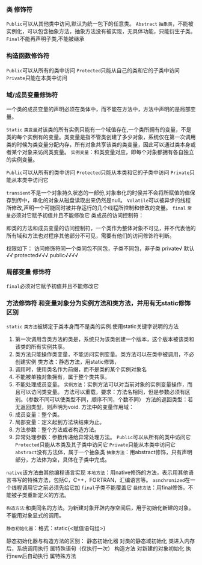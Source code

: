 ### 类 修饰符

`Public`可以从其他类中访问,默认为统一包下的任意类。
`Abstract` `抽象类`，不能被实例化，可以包含抽象方法，抽象方法没有被实现，无具体功能，只能衍生子类。
`Final`不能再声明子类,不能被继承

### 构造函数修饰符  

`Public`可以从所有的类中访问
`Protected`只能从自己的类和它的子类中访问
`Private`只能在本类中访问

### 域/成员变量修饰符  

一个类的成员变量的声明必须在类体中，而不能在方法中，方法中声明的是局部变量。

`Static` `类变量`对该类的所有实例只能有一个域值存在,一个类所拥有的变量，不是类的每个实例有的变量。类变量是指不管类创建了多少对象，系统仅在第一次调用类的时候为类变量分配内存，所有对象共享该类的类变量，因此可以通过类本身或者某个对象来访问类变量。
`实例变量`：和类变量对应，即每个对象都拥有各自独立的实例变量。

`Public`可以从所有的类中访问
`Protected`只能从本类和它的子类中访问
`Private`只能从本类中访问它

`transient`不是一个对象持久状态的一部份,对象串化的时侯并不会将所赋值的值保存到传中，串化的对象从磁盘读取出来仍然是null。
`Volatile`可以被异步的线程所修改,声明一个可能同时被并存运行的几个线程所控制和修改的变量。
`final` `常量`必须对它赋予初值并且不能修改它
类成员的访问控制符：

即类的方法和成员变量的访问控制符，一个类作为整体对象不可见，并不代表他的所有域和方法也对程序其他部分不可见，需要有他们的访问修饰符判断。

权限如下：
访问修饰符同一个类同包不同包，子类不同包，非子类
private√
默认√√
protected√√√
public√√√√
### 局部变量 修饰符

`final`必须对它赋予初值并且不能修改它

### 方法修饰符 和变量对象分为实例方法和类方法，并用有无static修饰区别

`static` `类方法`被绑定于类本身而不是类的实例.使用static关键字说明的方法
  1. 第一次调用含类方法的类是，系统只为该类创建一个版本，这个版本被该类和该类的所有实例共享。
  2. 类方法只能操作类变量，不能访问实例变量。类方法可以在类中被调用，不必创建实例
  类方法：静态方法，用static修饰，
  1. 调用时，使用类名作为前缀，而不是类的某个实例对象名
  2. 不能被单独对象拥有，属于整个类共享。
  3. 不能处理成员变量。
`实例方法`：实例方法可以对当前对象的实例变量操作，而且可以访问类变量。
  方法可以重载，要求：方法名相同，但是参数必须有区别。（参数不同可以使类型不同，顺序不同，个数不同）
  方法的返回类型：若无返回类型，则声明为void.
  方法中的变量作用域：
  1. 成员变量：整个类。
  2. 局部变量：定义起到方法块结束为止。
  3. 方法参数：整个方法或者构造方法。
  4. 异常处理参数：参数传递给异常处理方法。
`Public`可以从所有的类中访问它
`Protected`只能从本类及其子类中访问它
`Private`只能从本类中访问它
`abstract`没有方法体，属于一个抽象类
`抽象方法`：用abstract修饰，只有声明部分，方法体为空，具体在子类中完成。

`native`该方法由其他编程语言实现
``本地方法``：用native修饰的方法，表示用其他语言书写的特殊方法，包括C，C++，FORTRAN，汇编语言等。
`asnchronized`在一个线程调用它之前必须先给它加
`final`子类不能覆盖它
`最终方法`：用final修饰，不能被子类重新定义的方法。

`构造方法`:和类同名的方法。为新建对象开辟内存空间后，用于初始化新建的对象。不能用对象显式的调用。

`静态初始化器`：格式：static{<赋值语句组>}

静态初始化器与构造方法的区别：
静态初始化器
  对类的静态域初始化
  类进入内存后，系统调用执行
  属特殊语句（仅执行一次）
构造方法
  对新建的对象初始化
  执行new后自动执行
  属特殊方法

